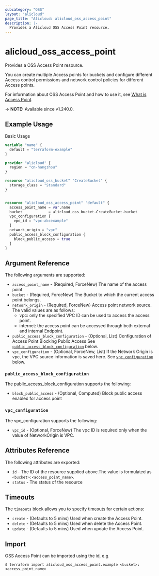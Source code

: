 ```yaml
---
subcategory: "OSS"
layout: "alicloud"
page_title: "Alicloud: alicloud_oss_access_point"
description: |-
  Provides a Alicloud OSS Access Point resource.
---
```


# alicloud_oss_access_point

Provides a OSS Access Point resource.

You can create multiple Access points for buckets and configure different Access control permissions and network control policies for different Access points.

For information about OSS Access Point and how to use it, see [What is Access Point](https://www.alibabacloud.com/help/en/).

-> **NOTE:** Available since v1.240.0.

## Example Usage

Basic Usage

```terraform
variable "name" {
  default = "terraform-example"
}

provider "alicloud" {
  region = "cn-hangzhou"
}

resource "alicloud_oss_bucket" "CreateBucket" {
  storage_class = "Standard"
}


resource "alicloud_oss_access_point" "default" {
  access_point_name = var.name
  bucket            = alicloud_oss_bucket.CreateBucket.bucket
  vpc_configuration {
    vpc_id = "vpc-abcexample"
  }
  network_origin = "vpc"
  public_access_block_configuration {
    block_public_access = true
  }
}
```

## Argument Reference

The following arguments are supported:
* `access_point_name` - (Required, ForceNew) The name of the access point
* `bucket` - (Required, ForceNew) The Bucket to which the current access point belongs.
* `network_origin` - (Required, ForceNew) Access point network source. The valid values are as follows: 
  - vpc: only the specified VPC ID can be used to access the access point. 
  - internet: the access point can be accessed through both external and internal Endpoint.
* `public_access_block_configuration` - (Optional, List) Configuration of Access Point Blocking Public Access See [`public_access_block_configuration`](#public_access_block_configuration) below.
* `vpc_configuration` - (Optional, ForceNew, List) If the Network Origin is vpc, the VPC source information is saved here. See [`vpc_configuration`](#vpc_configuration) below.

### `public_access_block_configuration`

The public_access_block_configuration supports the following:
* `block_public_access` - (Optional, Computed) Block public access enabled for access point

### `vpc_configuration`

The vpc_configuration supports the following:
* `vpc_id` - (Optional, ForceNew) The vpc ID is required only when the value of NetworkOrigin is VPC.

## Attributes Reference

The following attributes are exported:
* `id` - The ID of the resource supplied above.The value is formulated as `<bucket>:<access_point_name>`.
* `status` - The status of the resource

## Timeouts

The `timeouts` block allows you to specify [timeouts](https://www.terraform.io/docs/configuration-0-11/resources.html#timeouts) for certain actions:
* `create` - (Defaults to 5 mins) Used when create the Access Point.
* `delete` - (Defaults to 5 mins) Used when delete the Access Point.
* `update` - (Defaults to 5 mins) Used when update the Access Point.

## Import

OSS Access Point can be imported using the id, e.g.

```shell
$ terraform import alicloud_oss_access_point.example <bucket>:<access_point_name>
```